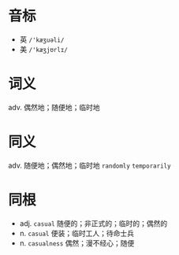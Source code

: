 # 音标

- 英 `/'kæʒuəli/`
- 美 `/'kæʒjʊrlɪ/`

# 词义

adv. 偶然地；随便地；临时地


# 同义

adv. 随便地；偶然地；临时地
`randomly` `temporarily`

# 同根

- adj. `casual` 随便的；非正式的；临时的；偶然的
- n. `casual` 便装；临时工人；待命士兵
- n. `casualness` 偶然；漫不经心；随便

